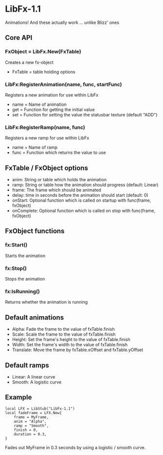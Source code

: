 LibFx-1.1
===============

Animations! And these actually work ... unlike Blizz' ones

Core API
--------

### FxObject = LibFx.New(FxTable) ###
Creates a new fx-object

*	FxTable = table holding options

### LibFx:RegisterAnimation(name, func, startFunc) ###
Registers a new animation for use within LibFx

*	name = Name of animation
*	get = Function for getting the initial value
*	set = Function for setting the value the statusbar texture (default "ADD")

### LibFx:RegisterRamp(name, func) ###
Registers a new ramp for use within LibFx

*	name = Name of ramp
*	func = Function which returns the value to use

FxTable / FxObject options
----------------
*	anim: String or table which holds the animation
*	ramp: String or table how the animation should progress (default: Linear)
*	frame: The frame which should be animated
*	delay: time in seconds before the animation should start (default: 0)
*	onStart: Optional function which is called on startup  with func(frame, fxObject)
*	onComplete: Optional function which is called on stop with func(frame, fxObject)

FxObject functions
------------------
### fx:Start() ###
Starts the animation

### fx:Stop()
Stops the animation

### fx:IsRunning()
Returns whether the animation is running

Default animations
------------------
*	Alpha: Fade the frame to the value of fxTable.finish
*	Scale: Scale the frame to the value of fxTable.finish
*	Height: Set the frame's height to the value of fxTable.finish
*	Width: Set the frame's width to the value of fxTable.finish
*	Translate: Move the frame by fxTable.xOffset and fxTable.yOffset

Default ramps
-------------
*	Linear: A linear curve
*	Smooth:	A logistic curve

Example
-------
	local LFX = LibStub("LibFx-1.1")
	local fadeFrame = LFX.New{
		frame = MyFrame,
		anim = "Alpha",
		ramp = "Smooth",
		finish = 0,
		duration = 0.3,
	}
Fades out MyFrame in 0.3 seconds by using a logistic / smooth curve.